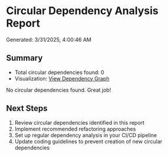 # Circular Dependency Analysis Report

Generated: 3/31/2025, 4:00:46 AM

## Summary

- Total circular dependencies found: 0
- Visualization: [View Dependency Graph](circular-dependencies-visualization-2025-03-31_09-00-46.html)

No circular dependencies found. Great job!

## Next Steps

1. Review circular dependencies identified in this report
2. Implement recommended refactoring approaches
3. Set up regular dependency analysis in your CI/CD pipeline
4. Update coding guidelines to prevent creation of new circular dependencies
